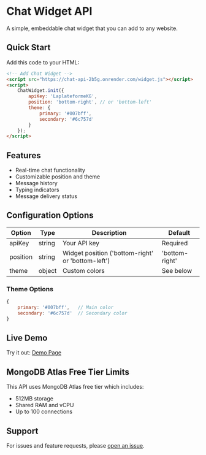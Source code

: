 # Chat Widget API

A simple, embeddable chat widget that you can add to any website.

## Quick Start

Add this code to your HTML:

```html
<!-- Add Chat Widget -->
<script src="https://chat-api-2b5g.onrender.com/widget.js"></script>
<script>
    ChatWidget.init({
        apiKey: 'LaplateformeKG',
        position: 'bottom-right', // or 'bottom-left'
        theme: {
            primary: '#007bff',
            secondary: '#6c757d'
        }
    });
</script>
```

## Features

- Real-time chat functionality
- Customizable position and theme
- Message history
- Typing indicators
- Message delivery status

## Configuration Options

| Option   | Type   | Description | Default |
|----------|--------|-------------|---------|
| apiKey   | string | Your API key | Required |
| position | string | Widget position ('bottom-right' or 'bottom-left') | 'bottom-right' |
| theme    | object | Custom colors | See below |

### Theme Options

```javascript
{
    primary: '#007bff',   // Main color
    secondary: '#6c757d'  // Secondary color
}
```

## Live Demo

Try it out: [Demo Page](https://your-api-url.com/example/test-widget.html)

## MongoDB Atlas Free Tier Limits

This API uses MongoDB Atlas free tier which includes:
- 512MB storage
- Shared RAM and vCPU
- Up to 100 connections

## Support

For issues and feature requests, please [open an issue](https://github.com/yourusername/chat-api/issues).